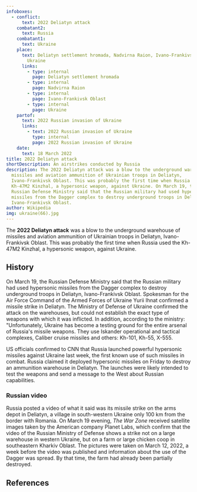 ```yaml
---
infoboxes:
  - conflict:
      text: 2022 Deliatyn attack
    combatant2:
      text: Russia
    combatant1:
      text: Ukraine
    place:
      text: Deliatyn settlement hromada, Nadvirna Raion, Ivano-Frankivsk Oblast,
        Ukraine
      links:
        - type: internal
          page: Deliatyn settlement hromada
        - type: internal
          page: Nadvirna Raion
        - type: internal
          page: Ivano-Frankivsk Oblast
        - type: internal
          page: Ukraine
    partof:
      text: 2022 Russian invasion of Ukraine
      links:
        - text: 2022 Russian invasion of Ukraine
          type: internal
          page: 2022 Russian invasion of Ukraine
    date:
      text: 18 March 2022
title: 2022 Deliatyn attack
shortDescription: An airstrikes conducted by Russia
description: The 2022 Deliatyn attack was a blow to the underground warehouse of
  missiles and aviation ammunition of Ukrainian troops in Deliatyn,
  Ivano-Frankivsk Oblast. This was probably the first time when Russia used the
  Kh-47M2 Kinzhal, a hypersonic weapon, against Ukraine. On March 19, the
  Russian Defense Ministry said that the Russian military had used hypersonic
  missiles from the Dagger complex to destroy underground troops in Deliatyn,
  Ivano-Frankivsk Oblast.
author: Wikipedia
img: ukraine(66).jpg
---
```

        
The **2022 Deliatyn attack** was a blow to the underground warehouse of missiles and aviation ammunition of Ukrainian troops in Deliatyn, Ivano-Frankivsk Oblast. This was probably the first time when Russia used the Kh-47M2 Kinzhal, a hypersonic weapon, against Ukraine.

## History
On March 19, the Russian Defense Ministry said that the Russian military had used hypersonic missiles from the Dagger complex to destroy underground troops in Deliatyn, Ivano-Frankivsk Oblast. Spokesman for the Air Force Command of the Armed Forces of Ukraine Yurii Ihnat confirmed a missile strike in Deliatyn. The Ministry of Defense of Ukraine confirmed the attack on the warehouses, but could not establish the exact type of weapons with which it was inflicted. In addition, according to the ministry: "Unfortunately, Ukraine has become a testing ground for the entire arsenal of Russia's missile weapons. They use Iskander operational and tactical complexes, Caliber cruise missiles and others: Kh-101, Kh-55, X-555.

US officials confirmed to CNN that Russia launched powerful hypersonic missiles against Ukraine last week, the first known use of such missiles in combat. Russia claimed it deployed hypersonic missiles on Friday to destroy an ammunition warehouse in Deliatyn. The launches were likely intended to test the weapons and send a message to the West about Russian capabilities.

### Russian video
Russia posted a video of what it said was its missile strike on the arms depot in Deliatyn, a village in south-western Ukraine only 100 km from the border with Romania. On March 19 evening, *The War Zone* received satellite images taken by the American company Planet Labs, which confirm that the video of the Russian Ministry of Defense shows a strike not on a large warehouse in western Ukraine, but on a farm or large chicken coop in southeastern Kharkiv Oblast. The pictures were taken on March 12, 2022, a week before the video was published and information about the use of the Dagger was spread. By that time, the farm had already been partially destroyed.

## References
